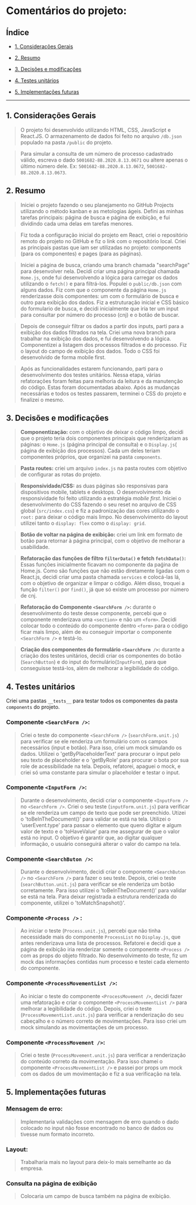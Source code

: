 # Comentários do projeto:

## Índice

* [1. Considerações Gerais](#1-considerações-gerais)

* [2. Resumo](#2-resumo)

* [3. Decisões e modificações](#3-decisões-e-modificações)

* [4. Testes unitários](#4-testes-unitários)

* [5. Implementações futuras](#5-implementações-futuras)

 
***


## 1. Considerações Gerais 

> O projeto foi desenvolvido utilizando HTML, CSS, JavaScript e React.JS. O armazenamento de dados foi feito no arquivo `/db.json` populado na pasta `/public` do projeto.
    
> Para simular a consulta de um número de processo cadastrado válido, escreva o dado `5001682-88.2020.8.13.0671` ou altere apenas o último número dele. Ex: `5001682-88.2020.8.13.0672`, `5001682-88.2020.8.13.0673`.

## 2. Resumo

> Iniciei o projeto fazendo o seu planejamento no GitHub Projects utilizando o método kanban e as metologias ágeis. Defini as minhas tarefas principais: página de busca e página de exibição, e fui dividindo cada uma delas em tarefas menores.

> Fiz toda a configuração inicial do projeto em React, criei o repositório remoto do projeto no GitHub e fiz o link com o repositório local. Criei as principais pastas que iam ser utilizadas no projeto: components (para os componentes) e pages (para as páginas).

> Iniciei a página de busca, criando uma branch chamada "searchPage" para desenvolver nela. Decidi criar uma página principal chamada `Home.js`, onde fui desenvolvendo a lógica para carregar os dados utilizando o `fetch()` e para filtrá-los. Populei o `public/db.json` com alguns dados. Fiz com que o componente da página `Home.js` renderizasse dois componentes: um com o formulário de busca e outro para exibição dos dados. Fiz a estruturação inicial e CSS básico do formulario de busca, e decidi inicialmente que iria ter um input para consultar por número do processo (cnj) e o botão de buscar. 

> Depois de conseguir filtrar os dados a partir dos inputs, parti para a exibição dos dados filtrados na tela. Criei uma nova branch para trabalhar na exibição dos dados, e fui desenvolvendo a lógica. Componentizei a listagem dos processos filtrados e do processo. Fiz o layout do campo de exibição dos dados. Todo o CSS foi desenvolvido de forma mobile first. 

> Após as funcionalidades estarem funcionando, parti para o desenvolvimento dos testes unitários. Nessa etapa, várias refatorações foram feitas para melhoria da leitura e da manutenção do código. Estas foram documentadas abaixo. Após as mudanças necessárias e todos os testes passarem, terminei o CSS do projeto e finalizei o mesmo.
	
## 3. Decisões e modificações

> **Componentização:** com o objetivo de deixar o código limpo, decidi que o projeto teria dois componentes principais que renderizariam as páginas: o `Home.js` (página principal de consulta) e o `Display.js`( página de exibição dos processos). Cada um deles teriam componentes próprios, que organizei na pasta `components`.

> **Pasta routes:** criei um arquivo `index.js` na pasta routes com objetivo de configurar as rotas do projeto.

> **Responsividade/CSS:** as duas páginas são responsivas para dispositivos mobile, tablets e desktops. O desenvolvimento da responsividade foi feito utilizando a estratégia *mobile first*. Iniciei o desenvolvimento do CSS fazendo o seu reset no arquivo de CSS global (`src/index.css`) e fiz a padronização das cores utilizando o `root:` para deixar o código mais limpo. No desenvolvimento do layout utilizei tanto o `display: flex` como o `display: grid`.

> **Botão de voltar na página de exibição:** criei um link em formato de botão para retornar à página principal, com o objetivo de melhorar a usabilidade.

> **Refatoração das funções de filtro `filterData()` e fetch `fetchData()`:**
Essas funções inicialmente ficavam no componente da paǵina de Home.js. Como são funções que não estão diretamente ligadas com o React.js, decidi criar uma pasta chamada `services` e colocá-las lá, com o objetivo de organizar e limpar o código. Além disso, troquei a função `filter()` por `find()`, já que só existe um processo por número de cnj.

> **Refatoração do Componente `<SearchForm />`:** durante o desenvolvimento do teste desse componente, percebi que o componente renderizava uma `<section>` e não um `<form>`. Decidi colocar todo o conteúdo do componente dentro  `<form>` para o código ficar mais limpo, além de eu conseguir importar o componente `<SearchForm />` e testá-lo.

> **Criação dos componentes do formulário `<SearchForm />`:** durante a criação dos testes unitários, decidi criar os componentes do botão (`SearchButton`) e do input do formulário(`InputForm`), para que conseguisse testá-los, além de melhorar a legibilidade do código.
	
## 4. Testes unitários

Criei uma pastas `__tests__` para testar todos os componentes da pasta `components` do projeto. 

### Componente `<SearchForm />`:

> Criei o teste do componente `<SearchForm />` (`searchForm.unit.js`) para verificar se ele renderiza um formulário com os campos necessários (input e botão). Para isso, criei um mock simulando os dados. Utilizei o 'getByPlaceholderText' para procurar o input pelo seu texto de placeholder e o 'getByRole' para procurar o bota por sua role de acessibilidade na tela. Depois, refatorei, apaguei o mock, e criei só uma constante para simular o placeholder e testar o input.

### Componente `<InputForm />`:

> Durante o desenvolvimento, decidi criar o componente `<InputForm />` no `<SearchForm />`. Criei o seu teste (`inputForm.unit.js`) para verificar se ele renderiza um campo de texto que pode ser preenchido. Utizei o 'toBeInTheDocument()' para validar se está na tela. Utilizei o 'userEvent.type' para passar o elemento que quero digitar e algum valor de texto e o 'toHaveValue' para me assegurar de que o valor está no input. O objetivo é garantir que, ao digitar qualquer informação, o usuário conseguirá alterar o valor do campo na tela.

### Componente `<SearchButon />`:

> Durante o desenvolvimento, decidi criar o componente `<SearchButon />` no `<SearchForm />` para fazer o seu teste. Depois, criei o teste (`searchButton.unit.js`) para verificar se ele renderiza um botão corretamente. Para isso utilizei o 'toBeInTheDocument()' para validar se está na tela. Para deixar registrada a estrutura renderizada do componente, utilizei o 'toMatchSnapshot()'.

### Componente `<Process />` :

> Ao iniciar o teste (`Process.unit.js`), percebi que não tinha necessidade mais do componente `ProcessList` no `Display.js`, que antes renderizava uma lista de processos. Refatorei e decidi que a página de exibição iria renderizar somente o componente `<Process />` com as props do objeto filtrado. No desenvolvimento do teste, fiz um mock das informações contidas num processo e testei cada elemento do componente.
	
### Componente `<ProcessMovementList />`: 

> Ao iniciar o teste do componente `<ProcessMovement />`, decidi fazer uma refatoração e criar o componente `<ProcessMovementList />` para melhorar a legibilidade do código. Depois, criei o teste (`ProcessMovementList.unit.js`) para verificar a renderização do seu cabeçalho e o número correto de movimentações. Para isso criei um mock simulando as movimentações de um processo.

### Componente `<ProcessMovement />`:

> Criei o teste (`ProcessMovement.unit.js`) para verificar a renderização do conteúdo correto da movimentação. Para isso chamei o componente `<ProcessMovementList />` e passei por props um mock com os dados de um movimentação e fiz a sua verificação na tela. 	

## 5. Implementações futuras

### Mensagem de erro: 

> Implementaria validações com mensagem de erro quando o dado colocado no input não fosse encontrado no banco de dados ou tivesse num formato incorreto.

### Layout:

> Trabalharia mais no layout para deix-lo mais semelhante ao da empresa.

### Consulta na página de exibição

> Colocaria um campo de busca também na página de exibição.
